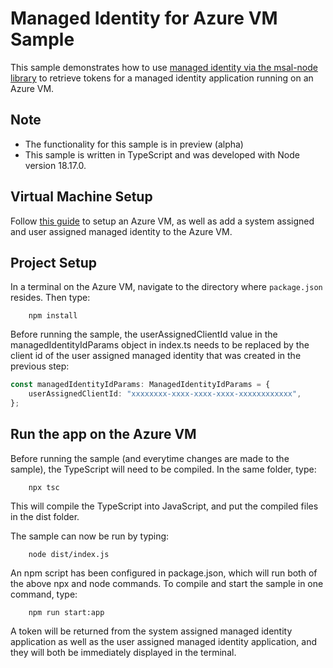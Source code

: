 # Managed Identity for Azure VM Sample

This sample demonstrates how to use [managed identity via the msal-node library](/lib/msal-node/docs/managed-identity.md) to retrieve tokens for a managed identity application running on an Azure VM.

## Note

-   The functionality for this sample is in preview (alpha)
-   This sample is written in TypeScript and was developed with Node version 18.17.0.

## Virtual Machine Setup

Follow [this guide](https://learn.microsoft.com/en-us/entra/identity/managed-identities-azure-resources/qs-configure-portal-windows-vm) to setup an Azure VM, as well as add a system assigned and user assigned managed identity to the Azure VM.

## Project Setup

In a terminal on the Azure VM, navigate to the directory where `package.json` resides. Then type:

```console
    npm install
```

Before running the sample, the userAssignedClientId value in the managedIdentityIdParams object in index.ts needs to be replaced by the client id of the user assigned managed identity that was created in the previous step:

```typescript
const managedIdentityIdParams: ManagedIdentityIdParams = {
    userAssignedClientId: "xxxxxxxx-xxxx-xxxx-xxxx-xxxxxxxxxxxx",
};
```

## Run the app on the Azure VM

Before running the sample (and everytime changes are made to the sample), the TypeScript will need to be compiled. In the same folder, type:

```console
    npx tsc
```

This will compile the TypeScript into JavaScript, and put the compiled files in the dist folder.

The sample can now be run by typing:

```console
    node dist/index.js
```

An npm script has been configured in package.json, which will run both of the above npx and node commands. To compile and start the sample in one command, type:

```console
    npm run start:app
```

A token will be returned from the system assigned managed identity application as well as the user assigned managed identity application, and they will both be immediately displayed in the terminal.
